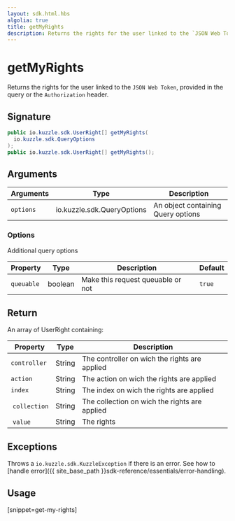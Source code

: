 ```yaml
---
layout: sdk.html.hbs
algolia: true
title: getMyRights
description: Returns the rights for the user linked to the `JSON Web Token`.
---
```


# getMyRights

Returns the rights for the user linked to the `JSON Web Token`, provided in the query or the `Authorization` header.

## Signature

```java
public io.kuzzle.sdk.UserRight[] getMyRights(
  io.kuzzle.sdk.QueryOptions
);
public io.kuzzle.sdk.UserRight[] getMyRights();
```

## Arguments

| Arguments    | Type    | Description
|--------------|---------|-------------
| `options`  | io.kuzzle.sdk.QueryOptions    | An object containing Query options

### **Options**

Additional query options

| Property     | Type    | Description                       | Default |
| ---------- | ------- | --------------------------------- | ------- |
| `queuable` | boolean | Make this request queuable or not | `true`  |

## Return

An array of UserRight containing:

| Property     | Type    | Description                      
| ---------- | ------- | ---------------------------------
| `controller` | String | The controller on wich the rights are applied |
| `action` | String | The action on wich the rights are applied |
| `index` | String | The index on wich the rights are applied |
| `collection` | String | The collection on wich the rights are applied |
| `value` | String | The rights |

## Exceptions

Throws a `io.kuzzle.sdk.KuzzleException` if there is an error. See how to [handle error]({{ site_base_path }}sdk-reference/essentials/error-handling).

## Usage

[snippet=get-my-rights]
